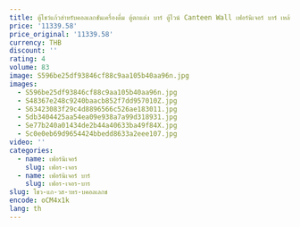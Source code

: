 ```yaml
---
title: ตู้โชว์แก้วสําหรับคอลเลกชันเครื่องดื่ม ตู้ตกแต่ง บาร์ ตู้ไวน์ Canteen Wall เฟอร์นิเจอร์ บาร์ เหล้า ตู้เย็น Golden
price: '11339.58'
price_original: '11339.58'
currency: THB
discount: ''
rating: 4
volume: 83
image: S596be25df93846cf88c9aa105b40aa96n.jpg
images:
  - S596be25df93846cf88c9aa105b40aa96n.jpg
  - S48367e248c9240baacb852f7dd957010Z.jpg
  - S63423083f29c4d8896566c526ae183011.jpg
  - Sdb3404425aa54ea09e938a7a99d318931.jpg
  - Se77b240a01434de2b44a40633ba49f84X.jpg
  - Sc0e0eb69d9654424bbedd8633a2eee107.jpg
video: ''
categories:
  - name: เฟอร์นิเจอร์
    slug: เฟอร-เจอร
  - name: เฟอร์นิเจอร์ บาร์
    slug: เฟอร-เจอร-บาร
slug: โชว-แก-วส-าหร-บคอลเลกช
encode: oCM4x1k
lang: th
---
```

  